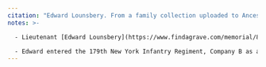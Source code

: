 ```yaml
---
citation: "Edward Lounsbery. From a family collection uploaded to Ancestry.com by J. Burbank, reproduced here with permission, Identity confirmed by J. Burbank, personal correspondence"
notes: >-

  - Lieutenant [Edward Lounsbery](https://www.findagrave.com/memorial/89338793/edward_lounsbery) (11 Oct 1833 to 27 Nov 1904) married [Amanda (Sanders) Lounsbery](https://www.findagrave.com/memorial/89338794/amanda_lounsbery) (17 Oct 1842 to 13 Nov 1921). 

  - Edward entered the 179th New York Infantry Regiment, Company B as a private on 31 Aug 1864 and was promoted to First Lieutenant on 11 Dec 1864.
---
```




